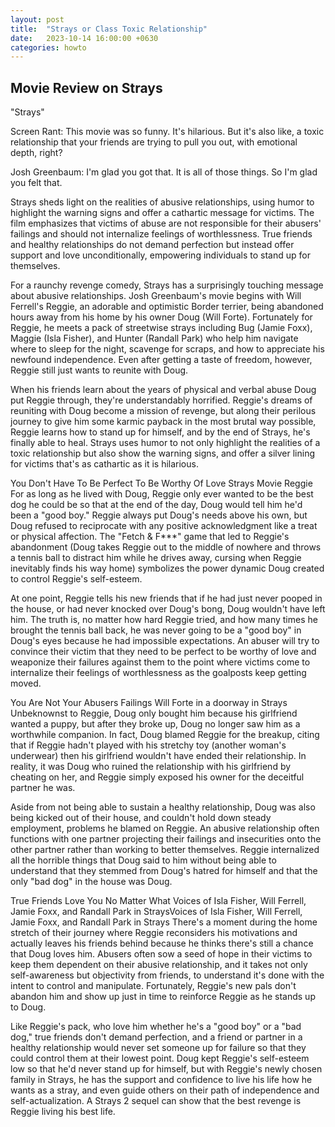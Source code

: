 ```yaml
---
layout: post
title:  "Strays or Class Toxic Relationship"
date:   2023-10-14 16:00:00 +0630
categories: howto
---
```


## Movie Review on Strays

"Strays" 


Screen Rant: This movie was so funny. It's hilarious. But it's also like, a toxic relationship that your friends are trying to pull you out, with emotional depth, right?

Josh Greenbaum: I'm glad you got that. It is all of those things. So I'm glad you felt that.



Strays sheds light on the realities of abusive relationships, using humor to highlight the warning signs and offer a cathartic message for victims.
 The film emphasizes that victims of abuse are not responsible for their abusers' failings and should not internalize feelings of worthlessness.
 True friends and healthy relationships do not demand perfection but instead offer support and love unconditionally, empowering individuals to stand up for themselves.

 For a raunchy revenge comedy, Strays has a surprisingly touching message about abusive relationships. Josh Greenbaum's movie begins with Will Ferrell's Reggie, an adorable and optimistic Border terrier, being abandoned hours away from his home by his owner Doug (Will Forte). Fortunately for Reggie, he meets a pack of streetwise strays including Bug (Jamie Foxx), Maggie (Isla Fisher), and Hunter (Randall Park) who help him navigate where to sleep for the night, scavenge for scraps, and how to appreciate his newfound independence. Even after getting a taste of freedom, however, Reggie still just wants to reunite with Doug.

When his friends learn about the years of physical and verbal abuse Doug put Reggie through, they're understandably horrified. Reggie's dreams of reuniting with Doug become a mission of revenge, but along their perilous journey to give him some karmic payback in the most brutal way possible, Reggie learns how to stand up for himself, and by the end of Strays, he's finally able to heal. Strays uses humor to not only highlight the realities of a toxic relationship but also show the warning signs, and offer a silver lining for victims that's as cathartic as it is hilarious.

You Don't Have To Be Perfect To Be Worthy Of Love
Strays Movie Reggie
For as long as he lived with Doug, Reggie only ever wanted to be the best dog he could be so that at the end of the day, Doug would tell him he'd been a "good boy." Reggie always put Doug's needs above his own, but Doug refused to reciprocate with any positive acknowledgment like a treat or physical affection. The "Fetch & F***" game that led to Reggie's abandonment (Doug takes Reggie out to the middle of nowhere and throws a tennis ball to distract him while he drives away, cursing when Reggie inevitably finds his way home) symbolizes the power dynamic Doug created to control Reggie's self-esteem.

At one point, Reggie tells his new friends that if he had just never pooped in the house, or had never knocked over Doug's bong, Doug wouldn't have left him. The truth is, no matter how hard Reggie tried, and how many times he brought the tennis ball back, he was never going to be a "good boy" in Doug's eyes because he had impossible expectations. An abuser will try to convince their victim that they need to be perfect to be worthy of love and weaponize their failures against them to the point where victims come to internalize their feelings of worthlessness as the goalposts keep getting moved.

You Are Not Your Abusers Failings
Will Forte in a doorway in Strays
Unbeknownst to Reggie, Doug only bought him because his girlfriend wanted a puppy, but after they broke up, Doug no longer saw him as a worthwhile companion. In fact, Doug blamed Reggie for the breakup, citing that if Reggie hadn't played with his stretchy toy (another woman's underwear) then his girlfriend wouldn't have ended their relationship. In reality, it was Doug who ruined the relationship with his girlfriend by cheating on her, and Reggie simply exposed his owner for the deceitful partner he was.

Aside from not being able to sustain a healthy relationship, Doug was also being kicked out of their house, and couldn't hold down steady employment, problems he blamed on Reggie. An abusive relationship often functions with one partner projecting their failings and insecurities onto the other partner rather than working to better themselves. Reggie internalized all the horrible things that Doug said to him without being able to understand that they stemmed from Doug's hatred for himself and that the only "bad dog" in the house was Doug.

True Friends Love You No Matter What
Voices of Isla Fisher, Will Ferrell, Jamie Foxx, and Randall Park in StraysVoices of Isla Fisher, Will Ferrell, Jamie Foxx, and Randall Park in Strays
There's a moment during the home stretch of their journey where Reggie reconsiders his motivations and actually leaves his friends behind because he thinks there's still a chance that Doug loves him. Abusers often sow a seed of hope in their victims to keep them dependent on their abusive relationship, and it takes not only self-awareness but objectivity from friends, to understand it's done with the intent to control and manipulate. Fortunately, Reggie's new pals don't abandon him and show up just in time to reinforce Reggie as he stands up to Doug.

Like Reggie's pack, who love him whether he's a "good boy" or a "bad dog," true friends don't demand perfection, and a friend or partner in a healthy relationship would never set someone up for failure so that they could control them at their lowest point. Doug kept Reggie's self-esteem low so that he'd never stand up for himself, but with Reggie's newly chosen family in Strays, he has the support and confidence to live his life how he wants as a stray, and even guide others on their path of independence and self-actualization. A Strays 2 sequel can show that the best revenge is Reggie living his best life.

